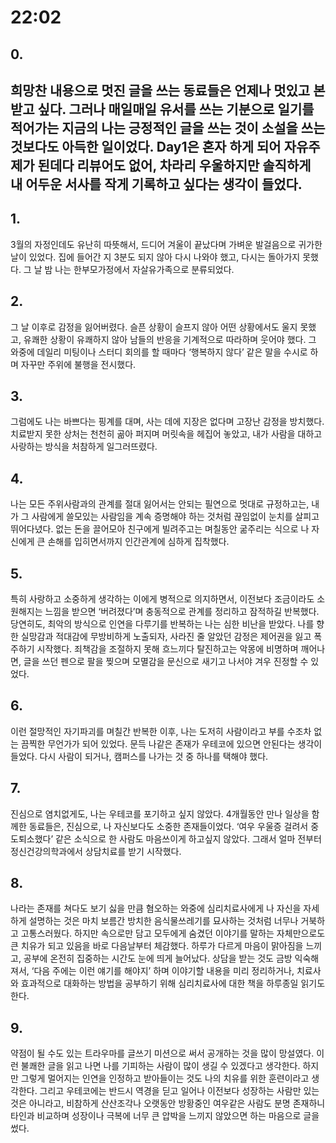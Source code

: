 # 22:02
## 0.
희망찬 내용으로 멋진 글을 쓰는 동료들은 언제나 멋있고 본받고 싶다. 그러나 매일매일 유서를 쓰는 기분으로 일기를 적어가는 지금의 나는 긍정적인 글을 쓰는 것이 소설을 쓰는 것보다도 아득한 일이었다.
Day1은 혼자 하게 되어 자유주제가 된데다 리뷰어도 없어, 차라리 우울하지만 솔직하게 내 어두운 서사를 작게 기록하고 싶다는 생각이 들었다.
---
## 1.
3월의 자정인데도 유난히 따뜻해서, 드디어 겨울이 끝났다며 가벼운 발걸음으로 귀가한 날이 있었다. 집에 들어간 지 3분도 되지 않아 다시 나와야 했고, 다시는 돌아가지 못했다. 그 날 밤 나는 한부모가정에서 자살유가족으로 분류되었다.
## 2.
그 날 이후로 감정을 잃어버렸다. 슬픈 상황이 슬프지 않아 어떤 상황에서도 울지 못했고, 유쾌한 상황이 유쾌하지 않아 남들의 반응을 기계적으로 따라하며 웃어야 했다. 그 와중에 데일리 미팅이나 스터디 회의를 할 때마다 ‘행복하지 않다’ 같은 말을 수시로 하며 자꾸만 주위에 불행을 전시했다.
## 3.
그럼에도 나는 바쁘다는 핑계를 대며, 사는 데에 지장은 없다며 고장난 감정을 방치했다. 치료받지 못한 상처는 천천히 곪아 퍼지며 머릿속을 헤집어 놓았고, 내가 사람을 대하고 사랑하는 방식을 처참하게 일그러뜨렸다.
## 4.
나는 모든 주위사람과의 관계를 절대 잃어서는 안되는 필연으로 멋대로 규정하고는, 내가 그 사람에게 쓸모있는 사람임을 계속 증명해야 하는 것처럼 끊임없이 눈치를 살피고 뛰어다녔다. 없는 돈을 끌어모아 친구에게 빌려주고는 며칠동안 굶주리는 식으로 나 자신에게 큰 손해를 입히면서까지 인간관계에 심하게 집착했다.
## 5.
특히 사랑하고 소중하게 생각하는 이에게 병적으로 의지하면서, 이전보다 조금이라도 소원해지는 느낌을 받으면 ‘버려졌다’며 충동적으로 관계를 정리하고 잠적하길 반복했다.
당연히도, 최악의 방식으로 인연을 다루기를 반복하는 나는 심한 비난을 받았다. 나를 향한 실망감과 적대감에 무방비하게 노출되자, 사라진 줄 알았던 감정은 제어권을 잃고 폭주하기 시작했다.
죄책감을 조절하지 못해 흐느끼다 탈진하고는 악몽에 비명하며 깨어나면, 글을 쓰던 펜으로 팔을 찢으며 모멸감을 문신으로 새기고 나서야 겨우 진정할 수 있었다.
## 6.
이런 절망적인 자기파괴를 며칠간 반복한 이후, 나는 도저히 사람이라고 부를 수조차 없는 끔찍한 무언가가 되어 있었다. 문득 나같은 존재가 우테코에 있으면 안된다는 생각이 들었다. 다시 사람이 되거나, 캠퍼스를 나가는 것 중 하나를 택해야 했다.
## 7.
진심으로 염치없게도, 나는 우테코를 포기하고 싶지 않았다. 4개월동안 만나 일상을 함께한 동료들은, 진심으로, 나 자신보다도 소중한 존재들이었다. ‘여우 우울증 걸려서 중도퇴소했다’ 같은 소식으로 한 사람도 마음쓰이게 하고싶지 않았다. 그래서 얼마 전부터 정신건강의학과에서 상담치료를 받기 시작했다.
## 8.
나라는 존재를 쳐다도 보기 싫을 만큼 혐오하는 와중에 심리치료사에게 나 자신을 자세하게 설명하는 것은 마치 보름간 방치한 음식물쓰레기를 묘사하는 것처럼 너무나 거북하고 고통스러웠다.
하지만 속으로만 담고 모두에게 숨겼던 이야기를 말하는 자체만으로도 큰 치유가 되고 있음을 바로 다음날부터 체감했다. 하루가 다르게 마음이 맑아짐을 느끼고, 공부에 온전히 집중하는 시간도 눈에 띄게 늘어났다.
상담을 받는 것도 금방 익숙해져서, ‘다음 주에는 이런 얘기를 해야지’ 하며 이야기할 내용을 미리 정리하거나, 치료사와 효과적으로 대화하는 방법을 공부하기 위해 심리치료사에 대한 책을 하루종일 읽기도 한다.
## 9.
약점이 될 수도 있는 트라우마를 글쓰기 미션으로 써서 공개하는 것을 많이 망설였다. 이런 불쾌한 글을 읽고 나면 나를 기피하는 사람이 많이 생길 수 있겠다고 생각한다. 하지만 그렇게 멀어지는 인연을 인정하고 받아들이는 것도 나의 치유를 위한 훈련이라고 생각한다.
그리고 우테코에는 반드시 역경을 딛고 일어나 이전보다 성장하는 사람만 있는 것은 아니라고, 비참하게 산산조각나 오랫동안 방황중인 여우같은 사람도 분명 존재하니
타인과 비교하며 성장이나 극복에 너무 큰 압박을 느끼지 않았으면 하는 마음으로 글을 썼다.